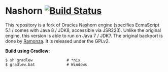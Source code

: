 Nashorn [![Build Status](https://travis-ci.org/exstar/nashorn.svg?branch=master)](https://travis-ci.org/exstar/nashorn)
=======

This repository is a fork of Oracles Nashorn engine (specifies EcmaScript 5.1 / comes with Java 8 / JDK8, accessible via JSR223). Unlike the original engine, this version is able to run on Java 7 / JDK7. The original backport is done by <a href="https://bitbucket.org/ramonza/nashorn-backport">Ramonza</a>. It is released under the GPLv2.

<b>Build using Gradlew:</b>

    $ sh gradlew               # *nix
    $ gradlew.bat              # Windows
